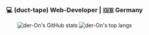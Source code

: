<div align="center">
  <h3>💻 (duct-tape) Web-Developer | 🇬🇧 Germany</h3>
</div>

<div align="center">

![der-On's GitHub stats](https://github-readme-stats.vercel.app/api?username=der-On&count_private=true&hide_border=true&bg_color=0c1117&show_icons=true&theme=material-palenight) ![der-On's top langs](https://github-readme-stats.vercel.app/api/top-langs/?username=der-On&langs_count=8&hide_border=true&bg_color=0c1117&theme=material-palenight&layout=compact)
 
</div>
